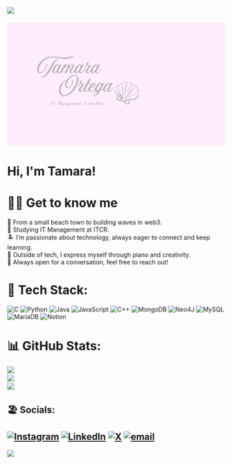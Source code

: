 <img src="https://user-images.githubusercontent.com/73097560/115834477-dbab4500-a447-11eb-908a-139a6edaec5c.gif"><br><br>
![Tamara Ortega Banner](https://github.com/tamaraortega/tamaraortega/blob/main/assets/Tamara%20Ortega.png)

# Hi, I'm Tamara!

# 🏄‍♀️ Get to know me 
🌺 From a small beach town to building waves in web3. <br>🐚 Studying IT Management at ITCR.<br>🏝️ I’m passionate about technology, always eager to connect and keep learning.<br>🎹 Outside of tech, I express myself through piano and creativity.<br>🌊 Always open for a conversation, feel free to reach out! 


# 🌊 Tech Stack:
![C](https://img.shields.io/badge/c-%2300599C.svg?style=for-the-badge&logo=c&logoColor=white) ![Python](https://img.shields.io/badge/python-3670A0?style=for-the-badge&logo=python&logoColor=ffdd54) ![Java](https://img.shields.io/badge/java-%23ED8B00.svg?style=for-the-badge&logo=openjdk&logoColor=white) ![JavaScript](https://img.shields.io/badge/javascript-%23323330.svg?style=for-the-badge&logo=javascript&logoColor=%23F7DF1E) ![C++](https://img.shields.io/badge/c++-%2300599C.svg?style=for-the-badge&logo=c%2B%2B&logoColor=white) ![MongoDB](https://img.shields.io/badge/MongoDB-%234ea94b.svg?style=for-the-badge&logo=mongodb&logoColor=white) ![Neo4J](https://img.shields.io/badge/Neo4j-008CC1?style=for-the-badge&logo=neo4j&logoColor=white) ![MySQL](https://img.shields.io/badge/mysql-4479A1.svg?style=for-the-badge&logo=mysql&logoColor=white) ![MariaDB](https://img.shields.io/badge/MariaDB-003545?style=for-the-badge&logo=mariadb&logoColor=white) ![Notion](https://img.shields.io/badge/Notion-%23000000.svg?style=for-the-badge&logo=notion&logoColor=white)

# 📊 GitHub Stats:
![](https://github-readme-stats.vercel.app/api?username=tamaraortega&theme=dark&hide_border=false&include_all_commits=false&count_private=false)<br/>
![](https://nirzak-streak-stats.vercel.app/?user=tamaraortega&theme=dark&hide_border=false)<br/>
![](https://github-readme-stats.vercel.app/api/top-langs/?username=tamaraortega&theme=dark&hide_border=false&include_all_commits=false&count_private=false&layout=compact)

## 🏖️ Socials:
[![Instagram](https://img.shields.io/badge/Instagram-%23E4405F.svg?logo=Instagram&logoColor=white)](https://instagram.com/__zuuara) [![LinkedIn](https://img.shields.io/badge/LinkedIn-%230077B5.svg?logo=linkedin&logoColor=white)](https://linkedin.com/in/tamara-ortega-80a0a2372) [![X](https://img.shields.io/badge/X-black.svg?logo=X&logoColor=white)](https://x.com/@tamaraortegav) [![email](https://img.shields.io/badge/Email-D14836?logo=gmail&logoColor=white)](mailto:tamaraov246@gmail.com) 
---
[![](https://visitcount.itsvg.in/api?id=tamaraortega&icon=0&color=0)](https://visitcount.itsvg.in)

<!-- Proudly created with GPRM ( https://gprm.itsvg.in ) -->
